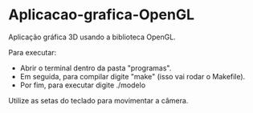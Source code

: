 # Aplicacao-grafica-OpenGL
Aplicação gráfica 3D usando a biblioteca OpenGL.

Para executar:
- Abrir o terminal dentro da pasta "programas".
- Em seguida, para compilar digite "make" (isso vai rodar o Makefile).
- Por fim, para executar digite ./modelo

Utilize as setas do teclado para movimentar a câmera.
